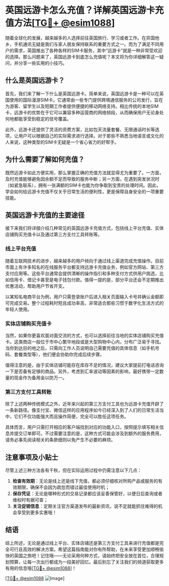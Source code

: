 # 英国远游卡怎么充值？详解英国远游卡充值方法[[TG💪+ @esim1088](https://t.me/s/esim1088)]

随着全球化的发展，越来越多的人选择前往英国旅行、学习或者工作。在异国他乡，手机通讯无疑是我们与家人朋友保持联系的重要方式之一。而为了满足不同用户的需求，英国推出了各种各样的SIM卡服务，其中“远游卡”就是一种非常受欢迎的选择。那么问题来了，英国远游卡到底怎么充值呢？本文将为你详细解答这一疑问，并分享一些实用的小技巧。

## 什么是英国远游卡？

首先，我们来了解一下什么是英国远游卡。简单来说，英国远游卡是一种可以在英国使用的国际漫游SIM卡。它通常由一些专门提供跨境通信服务的公司发行，旨在为游客、留学生以及短期工作者提供便捷的移动网络支持。相比传统的本地SIM卡，远游卡的优势在于它可以兼容多种运营商的网络频段，从而确保用户无论身处何地都能享受到稳定的信号覆盖。

此外，远游卡还提供了灵活的资费方案，比如包天流量套餐、无限通话时长等选项，让用户可以根据自己的实际需求进行选择。对于那些不熟悉当地语言或文化的人来说，这种类型的SIM卡无疑是一个省心省力的好帮手。

## 为什么需要了解如何充值？

既然远游卡如此方便实用，那么掌握正确的充值方法就显得尤为重要了。一方面，及时充值能够避免因余额不足而导致的服务中断；另一方面，在遇到突发状况时（如紧急联系），拥有一张满额的SIM卡也能为你争取到宝贵的处理时间。因此，学会如何给远游卡充值不仅关乎日常生活的便利性，更是保障自身安全的一项重要技能。

## 英国远游卡充值的主要途径

接下来我们将详细介绍几种常见的英国远游卡充值方式，包括线上平台充值、实体店铺购买充值卡以及通过第三方支付工具转账等。

### 线上平台充值

随着互联网技术的进步，越来越多的用户倾向于通过线上渠道完成充值操作。目前市面上有许多知名的在线服务平台都支持远游卡充值业务，例如官方网站、第三方支付应用等。这些平台通常会提供清晰的操作指引和多种支付方式供用户挑选，比如信用卡、借记卡甚至是电子钱包付款。值得一提的是，部分平台还会不定期推出优惠活动，帮助用户节省开支。

以某知名电商平台为例，用户只需登录账户后进入相关页面输入卡号并确认金额即可完成交易。整个过程耗时短且成功率高，非常适合那些习惯于数字化生活方式的年轻人使用。

### 实体店铺购买充值卡

当然，如果你更喜欢面对面交流的方式，也可以选择前往当地的实体店铺购买充值卡。这类商店一般位于市中心繁华地段或是大型购物中心内，分布广泛易于寻找。当你到达目的地之后，只需向工作人员说明自己需要充值的具体信息（如手机号码、套餐类型等），他们便会协助你完成后续步骤。

值得注意的是，由于实体店铺可能存在库存不足的情况，建议大家提前打电话咨询一下是否备有足够的商品。另外，考虑到汇率波动等因素的影响，最好携带一定数量的现金作为备用金以防万一。

### 第三方支付工具转账

除了上述两种传统模式之外，近年来兴起的第三方支付工具也为远游卡充值开辟了一条新路径。像支付宝、微信这样的应用程序如今已经深入到了人们的日常生活当中，它们不仅功能强大而且操作简便，完全可以胜任这项任务。

具体而言，用户只需打开相应的客户端找到对应的功能入口，按照提示填写相关信息并提交订单即可。不过需要注意的是，这种方式可能会涉及到额外的服务费用，请务必事先阅读相关的条款细则以免产生不必要的麻烦。

## 注意事项及小贴士

尽管上述三种方法各有千秋，但在实际运用过程中仍需注意以下几点：

1. **检查有效期**：无论是线上还是线下充值，都必须仔细核对所购产品或服务的有效期限，确保不会因为疏忽而错过最佳使用时机；
2. **保存凭证**：无论是哪种形式的交易记录都应该妥善保管好，以便日后查询或者维权时有据可查；
3. **关注促销信息**：定期关注官方渠道发布的最新资讯，说不定就能抓住难得的机会享受到更多实惠哦！

## 结语

综上所述，无论是通过线上平台、实体店铺还是第三方支付工具来进行充值都是完全可行且高效的解决方案。希望这篇指南能对你有所帮助，在未来享受更加顺畅愉快的英国之旅吧！记住哦——无论采用何种方式，请始终把安全放在首位，合理规划预算，让每一次出行都成为一段美好回忆。最后别忘了关注我们的频道获取更多有用的信息哦[[TG💪+ @esim1088](https://t.me/s/esim1088)]！

[[TG💪+ @esim1088](https://t.me/s/esim1088) ![Image](https://i.postimg.cc/4NQfJmqS/Snipaste-2025-05-13-00-14-12.png)]
